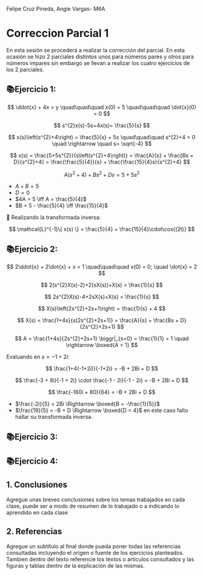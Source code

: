 Felipe Cruz Pineda, Angie Vargas- M6A
# Correccion Parcial 1
En esta sesión se procederá a realizar la corrección del parcial. 
En esta ocasión se hizo 2 parciales distintos unos para números pares y otros para números impares sin embargo se llevan a realizar los cuatro ejercicios de los 2 parciales.
## 📚Ejercicio 1:
$$
\ddot{x} + 4x = y \quad\quad\quad x(0) = 5 \quad\quad\quad \dot{x}(0) = 0
$$

$$
s^{2}x(s)-5s+4x(s)= \frac{5}{s}
$$

$$
x(s)\left(s^{2}+4\right) = \frac{5}{s} + 5s \quad\quad\quad s^{2}+4 = 0 \quad \rightarrow \quad s= \sqrt{-4}
$$

$$
x(s) = \frac{5+5s^{2}}{s\left(s^{2}+4\right)} = \frac{A}{s} + \frac{Bs + D}{s^{2}+4} = \frac{\frac{5}{4}}{s} + \frac{\frac{15}{4}s}{s^{2}+4}
$$

$$
A\left(s^{2}+4\right)+Bs^{2}+Ds = 5 + 5s^{2}
$$

- $A + B = 5$
- $D = 0$
- $4A = 5 \iff A = \frac{5}{4}$
- $B = 5 - \frac{5}{4} \iff \frac{15}{4}$

🔆 Realizando la transformada inversa:

$$
\mathcal{L}^{-1}\{ x(s) \} = \frac{5}{4} + \frac{15}{4}\cdot\cos{(2t)}
$$

## 📚Ejercicio 2:
$$
2\ddot{x} + 2\dot{x} + x = 1 \quad\quad\quad x(0) = 0; \quad \dot{x} = 2
$$

$$
2(s^{2}X(s)-2)+2(sX(s))+X(s) = \frac{1}{s}
$$

$$
2s^{2}X(s)-4+2sX(s)+X(s) = \frac{1}{s}
$$

$$
X(s)\left(2s^{2}+2s+1\right) = \frac{1}{s} + 4
$$

$$
X(s) = \frac{1+4s}{s(2s^{2}+2s+1)} = \frac{A}{s} + \frac{Bs + D}{2s^{2}+2s+1}
$$

$$
A = \frac{1+4s}{2s^{2}+2s+1} \biggr|_{s=0} = \frac{1}{1} = 1 \quad \rightarrow \boxed{A = 1}
$$

Evaluando en $s = -1 + 2i$:

$$
\frac{1+4(-1+2i)}{-1+2i} = -B + 2Bi + D
$$

$$
\frac{-3 + 8i}{-1 + 2i} \cdot \frac{-1 - 2i}{-1 - 2i} = -B + 2Bi + D
$$

$$
\frac{-160i + 80}{64} = -B + 2Bi + D
$$

- $\frac{-2i}{5} = 2Bi \Rightarrow \boxed{B = -\frac{1}{5}}$
- $\frac{19}{5} = -B + D \Rightarrow \boxed{D = 4}$
en este caso falto hallar su transformada inversa.

## 📚Ejercicio 3:

## 📚Ejercicio 4:

## 1. Conclusiones
Agregue unas breves conclusiones sobre los temas trabajados en cada clase, puede ser a modo de resumen de lo trabajado o a indicando lo aprendido en cada clase

## 2. Referencias
Agregue un subtítulo al final donde pueda poner todas las referencias consultadas incluyendo el origen o fuente de los ejercicios planteados. Tambien dentro del texto referencie los textos o artículos consultados y las figuras y tablas dentro de la explicación de las mismas.
